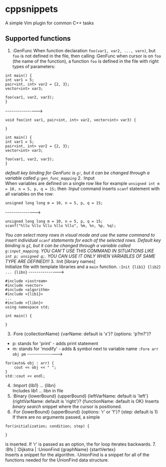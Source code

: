 # cppsnippets
A simple Vim plugin for common C++ tasks

## Supported functions
1. :GenFunc
When function declaration `foo(var1, var2, ..., varn)`, but `foo` is not defined in the file,  then calling :GenFunc when cursor is on `foo` (the name of the function), a function `foo` is defined in the file with right types of parameters:
```
int main() {
int var1 = 5;
pair<int, int> var2 = {2, 3};
vector<int> var3;

foo(var1, var2, var3);
}
```
---------------->
```
void foo(int var1, pair<int, int> var2, vector<int> var3) {

}

int main() {
int var1 = 5;
pair<int, int> var2 = {2, 3};
vector<int> var3;

foo(var1, var2, var3);
}
```
*default key binding for GenFunc is `g!`, but it can be changed through a variable called `g:gen_func_mapping`*
2. :Input   
When variables are defined on a single row like for example `unsigned int m = 10, n = 5, p, q = 15;` then *:Input* command inserts `scanf` statement with all variables on the row:
```
unsigned long long m = 10, n = 5, p, q = 15;
```
--------------->
```
unsigned long long m = 10, n = 5, p, q = 15;
scanf("%llu %llu %llu %llu %llu", %m, %n, %p, %q);
```
*You can select many rows in visual mode and use the same command to insert individual `scanf` statements for each of the selected rows. Default key binding is `gI`, but it can be changed through a variable called `g:input_mapping`. YOU CAN'T USE THIS COMMAND IN SITUATIONS LIKE `int p; unsigned q;`. YOU CAN USE IT ONLY WHEN VARIABLES OF SAME TYPE ARE DEFINED!!!*
3. :Init [library names]   
Initialize file with template libraries and a `main` function. 
`:Init {lib1} {lib2} ... {libn}`
--------------->
```
#include <iostream>
#include <vector>
#include <algorithm>
#include <{lib1}>
...
#include <{libn}>
using namespace std;

int main() {

}
```
3. :Fore {collectionName} {varName: default is 'x'}? {options: 'p?m?'}?
- p: stands for 'print' - adds print statement
- m: stands for 'modify' - adds & symbol next to variable name
`:Fore arr obj pm`
--------------->
```
for(auto& obj : arr) {
    cout << obj << " ";
}
std::cout << endl;
```
4. :Import {lib1} ... {libn}   
Includes lib1 ... libn in file
5. :Binary {lowerBound} {upperBound} {leftVarName: default is 'left'} {rightVarName: default is 'right'}? {functionName: default is OK}
Inserts *binary search* snippet where the cursor is positioned.
6. :For {lowerBound} {upperBound} {options: 'r' or 'f'}? {step: default is 1}   
If there are no arguments passed, a simple
```
for(initialization; condition; step) {

}
```
is inserted.
If 'r' is passed as an option, the for loop iterates backwards.
7. :Bfs | :Dijkstra | :UnionFind {graphName} {startVertex}   
Inserts a snippet for the algorithm. :UnionFind is a snippet for all of the functions needed for the UnionFind data structure.
